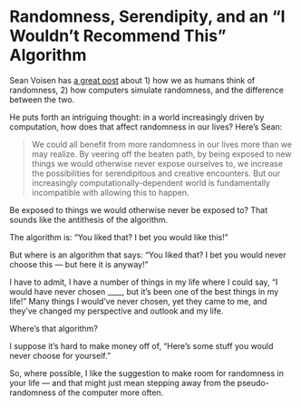 # Randomness, Serendipity, and an “I Wouldn’t Recommend This” Algorithm

Sean Voisen has [a great post](https://sean.voisen.org/marginalia/in-praise-of-randomness-james-bridle) about 1) how we as humans think of randomness, 2) how computers simulate randomness, and the difference between the two. 

He puts forth an intriguing thought: in a world increasingly driven by computation, how does that affect randomness in our lives? Here’s Sean:

> We could all benefit from more randomness in our lives more than we may realize. By veering off the beaten path, by being exposed to new things we would otherwise never expose ourselves to, we increase the possibilities for serendipitous and creative encounters. But our increasingly computationally-dependent world is fundamentally incompatible with allowing this to happen.

Be exposed to things we would otherwise never be exposed to? That sounds like the antithesis of the algorithm.

The algorithm is: “You liked that? I bet you would like this!”

But where is an algorithm that says: “You liked that? I bet you would never choose this — but here it is anyway!”

I have to admit, I have a number of things in my life where I could say, “I would have never chosen ____, but it’s been one of the best things in my life!” Many things I would’ve never chosen, yet they came to me, and they’ve changed my perspective and outlook and my life. 

Where’s that algorithm?

I suppose it’s hard to make money off of, “Here’s some stuff you would never choose for yourself.”

So, where possible, I like the suggestion to make room for randomness in your life — and that might just mean stepping away from the pseudo-randomness of the computer more often. 